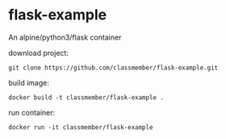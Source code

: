 # flask-example

An alpine/python3/flask container 

download project:
```
git clone https://github.com/classmember/flask-example.git
```

build image:
```
docker build -t classmember/flask-example .
```

run container:
```
docker run -it classmember/flask-example
```
